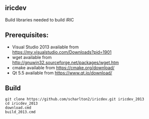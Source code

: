 ## iricdev

Build libraries needed to build iRIC

## Prerequisites:

* Visual Studio 2013 available from https://my.visualstudio.com/Downloads?pid=1901
* wget available from http://gnuwin32.sourceforge.net/packages/wget.htm
* cmake available from https://cmake.org/download/
* Qt 5.5 available from https://www.qt.io/download/

## Build
    git clone https://github.com/scharlton2/iricdev.git iricdev_2013
    cd iricdev_2013
    download.cmd
    build_2013.cmd
